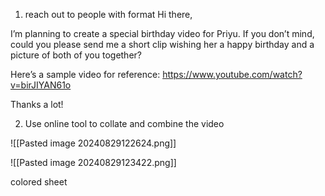1. reach out to people with format 
Hi there,

I’m planning to create a special birthday video for Priyu. If you don’t mind, could you please send me a short clip wishing her a happy birthday and a picture of both of you together?

Here’s a sample video for reference: https://www.youtube.com/watch?v=birJIYAN61o

Thanks a lot!


2. Use online tool to collate and combine the video 

![[Pasted image 20240829122624.png]]


![[Pasted image 20240829123422.png]]


colored sheet 

